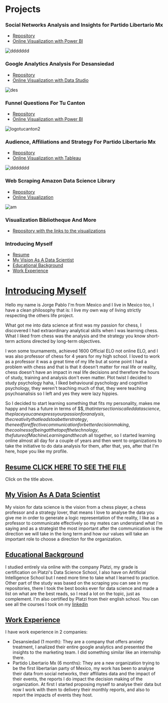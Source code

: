 # Projects
### Social Networks Analysis and Insights for Partido Libertario Mx
   * [Repository](https://github.com/JorgePablol/Social-Networks-Analysis-for-PLibMx/blob/main/README.md)
   * [Online Visualization with Power BI](https://app.powerbi.com/view?r=eyJrIjoiNzMxNmQ2OWEtNzkxZS00Y2E2LTg1MDktMTdhNzZkMTAyYzc3IiwidCI6IjJlZGE0M2M5LTUxYzktNDAwMi1iZjJmLTlmY2QwMzZmNjdkNyJ9)

![ddddddd](https://user-images.githubusercontent.com/58957744/122470126-52b21500-cf83-11eb-8b45-06c082e87437.png)


### Google Analytics Analysis For Desansiedad
   * [Repository](https://github.com/JorgePablol/Data-Analysis-Desansiedad-with-Data-Studio)
   * [Online Visualization with Data Studio](https://tinyurl.com/desansiedad)

![des](https://user-images.githubusercontent.com/58957744/122470830-234fd800-cf84-11eb-98c7-a1790144f44a.jpg)



### Funnel Questions For Tu Canton
   * [Repository](https://github.com/JorgePablol/Data-Analysis-Real-State-with-Power-BI)
   * [Online Visualization with Power BI](https://app.powerbi.com/view?r=eyJrIjoiZWQyMjQxMDEtZjIyMC00OWFkLTkwYmYtMmVlZDVlYjZiZjNiIiwidCI6IjJlZGE0M2M5LTUxYzktNDAwMi1iZjJmLTlmY2QwMzZmNjdkNyJ9&pageName=ReportSectionf6913e9c09601dd278ae)

![logotucanton2](https://user-images.githubusercontent.com/58957744/122470851-28ad2280-cf84-11eb-9a16-1383de50c000.png)



### Audience, Affiliations and Strategy For Partido Libertario Mx
   * [Repository](https://github.com/JorgePablol/Audience-and-Affiliations-Tableau-PLibMx)
   * [Online Visualization with Tableau](https://public.tableau.com/app/profile/jorge.pablo/viz/AudienciaPlib2021/AudienciaFByAfiliados)

![ddddddd](https://user-images.githubusercontent.com/58957744/122470231-6e1d2000-cf83-11eb-8366-1dbc84bf6fc2.png)


### Web Scraping Amazon Data Science Library
   * [Repository](https://github.com/JorgePablol/Scraping-And-Viz-Data-Science-Books)
   * [Online Visualization](https://public.tableau.com/views/DataScienceLibraryViz/Story1?:language=es&:display_count=y&publish=yes&:origin=viz_share_link)

![am](https://user-images.githubusercontent.com/58957744/122470859-2e0a6d00-cf84-11eb-9da1-57bbf15d2fe4.png)


### Visualization Bibliotheque And More
   * [Repository with the links to the visualizations](https://github.com/JorgePablol/Visualization-Bibliotheque-And-More)
### Introducing Myself
   *  [Resume](#Resume-CLICK-HERE-TO-SEE-THE-FILE)
   *  [My Vision As A Data Scientist](#My-Vision-As-A-Data-Scientist)
   *  [Educational Background](#Educational-Background)
   *  [Work Experience](#Work-Experience)



# [Introducing Myself](#Table-Of-Contents)
Hello my name is Jorge Pablo I'm from Mexico and I live in Mexico too, I have a clean philosophy that is: I live my own way of living strictly respecting the others life project.

What got me into data science at first was my passion for chess, I discovered I had extraordinary analytical skills when I was learning chess. What I liked from chess was the analysis and the strategy you know short-term actions directed by long-term objectives.

I won some tournaments, achieved 1600 Official ELO not online ELO, and I was also professor of chess for 4 years for my high school. I loved to work as a professor it was a great time of my life but at some point I had a problem with chess and that is that it doesn't matter for real life or reality, chess doesn't have an impact in real life decisions and therefore the hours of study, training and analysis don't even matter. Plot twist I decided to study psychology haha, I liked behavioural pyschology and cognitive psychology, they weren't teaching much of that, they were teaching psychoanalisis so I left and yes they were lazy hippies. 

So I decided to start learning something that fits my personality, makes me happy and has a future in terms of $$$, that intersection is called data science, the place you can express your passion for analysis, the creativity that leads to a better strategy, the need for effective communication for better decision making, the coolness of being at the top of the technology, the future of Machine Learning and the ca$h all together, so I started learning online almost all day for a couple of years and then went to organizations to take the initiative to do data analysis for them, after that, yes, after that I'm here, hope you like my profile.

## [Resume CLICK HERE TO SEE THE FILE](https://drive.google.com/file/d/1Er1OsvRpMs2ErDyBApEKG8lAyyigdtK0/view?usp=sharingg)
Click on the title above.

## [My Vision As A Data Scientist](#Table-Of-Contents)
My vision for data science is the vision from a chess player, a chess professor and a strategy lover, that means I love to analyse the data you give me in order to generate a logic representation of the reality, I like as a professor to communicate effectively so my mates can understand what I'm saying and as a strategist the most important after the communication is the direction we will take in the long term and how our values will take an important role to choose a direction for the organization.

## [Educational Background](#Table-Of-Contents)
I studied entirely via online with the company Platzi, my grade is certification on Platzi's Data Science School, I also have on Artificial Intelligence School but I need more time to take what I learned to practice. 
Other part of the study was based on the scraping you can see in my repositories, there I took the best books ever for data science and made a list on what are the best reads, so I read a lot on the topic, just as complement.
I'm also certified by Platzi from their english school.
You can see all the courses I took on my [linkedin](https://www.linkedin.com/in/jorgepablo/)

## [Work Experience](#Table-Of-Contents)
I have work experience in 2 companies:

* Desansiedad (1 month): They are a company that offers anxiety treatment, I analized their entire google analytics and presented the insights to the marketing team. I did something similar like an internship there.
* Partido Libertario Mx (6 months): They are a new organization trying to be the first libertarian party of Mexico, my work has been to analyse their data from social networks, their affiliates data and the impact of their events, the reports I do impact the decision making of the organization. At first I started proposing myself to analyse their data but now I work with them to delivery their monthly reports, and also to report the impacts of events they host.
